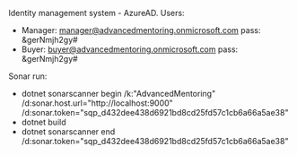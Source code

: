 Identity management system - AzureAD.
Users:
- Manager: manager@advancedmentoring.onmicrosoft.com pass: &gerNmjh2gy#
- Buyer: buyer@advancedmentoring.onmicrosoft.com pass: &gerNmjh2gy#

Sonar run:
- dotnet sonarscanner begin /k:"AdvancedMentoring" /d:sonar.host.url="http://localhost:9000"  /d:sonar.token="sqp_d432dee438d6921bd8cd25fd57c1cb6a66a5ae38"
- dotnet build
- dotnet sonarscanner end /d:sonar.token="sqp_d432dee438d6921bd8cd25fd57c1cb6a66a5ae38"
